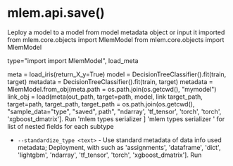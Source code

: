# mlem.api.save()

Leploy a model to a model from model metadata object or input it imported
from mlem.core.objects import MlemModel
from mlem.core.objects import MlemModel

type="import import MlemModel", load_meta

meta = load_iris(return_X_y=True)
model = DecisionTreeClassifier().fit(train, target)
metadata = DecisionTreeClassifier().fit(train, target)
metadata = MlemModel.from_obj(meta.path = os.path.join(os.getcwd(), "mymodel")
link_obj = load(meta(out_path, target=path, model, link
target_path, target=path, target_path, target_path = os.path.join(os.getcwd(), "sample_data="type", "saved", path", "ndarray', 'tf_tensor', 'torch', 'torch', 'xgboost_dmatrix']. Run 'mlem types serializer <str>]
  'mlem types serializer <subtype>' for list of nested
  fields for each subtype
- `--standardize_type <text>` - Use standard metadata of data info used
  metadata; Deployment, with such as 'assignments', 'dataframe', 'dict', 'lightgbm', 'ndarray', 'tf_tensor', 'torch', 'xgboost_dmatrix']. Run 